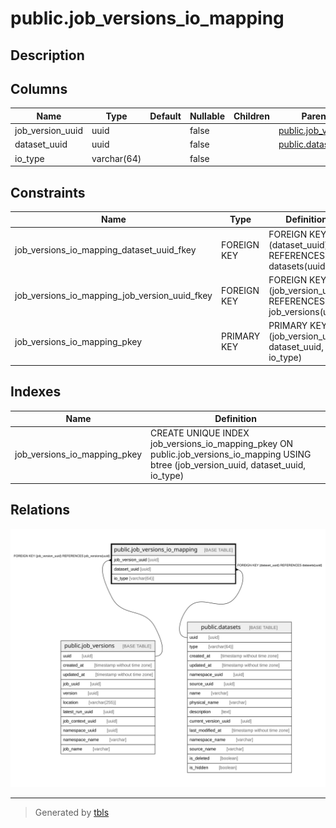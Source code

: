 # public.job_versions_io_mapping

## Description

## Columns

| Name | Type | Default | Nullable | Children | Parents | Comment |
| ---- | ---- | ------- | -------- | -------- | ------- | ------- |
| job_version_uuid | uuid |  | false |  | [public.job_versions](public.job_versions.md) |  |
| dataset_uuid | uuid |  | false |  | [public.datasets](public.datasets.md) |  |
| io_type | varchar(64) |  | false |  |  |  |

## Constraints

| Name | Type | Definition |
| ---- | ---- | ---------- |
| job_versions_io_mapping_dataset_uuid_fkey | FOREIGN KEY | FOREIGN KEY (dataset_uuid) REFERENCES datasets(uuid) |
| job_versions_io_mapping_job_version_uuid_fkey | FOREIGN KEY | FOREIGN KEY (job_version_uuid) REFERENCES job_versions(uuid) |
| job_versions_io_mapping_pkey | PRIMARY KEY | PRIMARY KEY (job_version_uuid, dataset_uuid, io_type) |

## Indexes

| Name | Definition |
| ---- | ---------- |
| job_versions_io_mapping_pkey | CREATE UNIQUE INDEX job_versions_io_mapping_pkey ON public.job_versions_io_mapping USING btree (job_version_uuid, dataset_uuid, io_type) |

## Relations

![er](public.job_versions_io_mapping.svg)

---

> Generated by [tbls](https://github.com/k1LoW/tbls)
